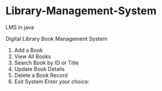 # Library-Management-System
LMS in java

Digital Library Book Management System
1. Add a Book
2. View All Books
3. Search Book by ID or Title
4. Update Book Details
5. Delete a Book Record
6. Exit System
Enter your choice:

